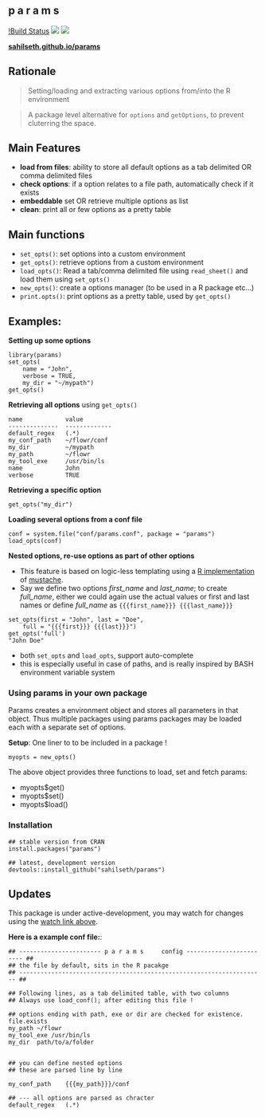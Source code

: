 
p a r a m s
------------------


<!----[![Build Status](https://travis-ci.org/sahilseth/params.svg)](https://travis-ci.org/sahilseth/params)---->
[!Build Status](https://github.com/sahilseth/params/workflows/R/badge.svg)
[![](http://www.r-pkg.org/badges/version/params)](https://cran.r-project.org/package=params)
![](http://cranlogs.r-pkg.org/badges/grand-total/params)

**[sahilseth.github.io/params](http://sahilseth.github.io/params)**

## Rationale
> Setting/loading and extracting various options from/into the R environment

> A package level alternative for `options` and `getOptions`, to prevent cluterring the space. 

## Main Features

- **load from files**: ability to store all default options as a tab delimited OR comma delimited files
- **check options**: if a option relates to a file path, automatically check if it exists
- **embeddable** set OR retrieve multiple options as list
- **clean**: print all or few options as a pretty table


## Main functions

- `set_opts()`: set options into a custom environment
- `get_opts()`: retrieve options from a custom environment
- `load_opts()`: Read a tab/comma delimited file using `read_sheet()` and load them using `set_opts()`
- `new_opts()`: create a options manager (to be used in a R package etc...)
- `print.opts()`: print options as a pretty table, used by `get_opts()`



## Examples: 

**Setting up some options**

```
library(params)
set_opts(
	name = "John",
	verbose = TRUE, 
	my_dir = "~/mypath")
get_opts()	
```

**Retrieving all options** using `get_opts()`

```
name            value        
--------------  -------------
default_regex   (.*)         
my_conf_path    ~/flowr/conf 
my_dir          ~/mypath     
my_path         ~/flowr      
my_tool_exe     /usr/bin/ls  
name            John        
verbose         TRUE  
```

**Retrieving a specific option**

`get_opts("my_dir")`


**Loading several options from a conf file**


```
conf = system.file("conf/params.conf", package = "params")
load_opts(conf)
```

**Nested options, re-use options as part of other options**

- This feature is based on logic-less templating using a [R implementation](https://github.com/edwindj/whisker) of [mustache](https://mustache.github.io).
- Say we define two options *first_name* and *last_name*; to create *full_name*, either we could again use the actual values or first and last names or define *full_name* as `{{{first_name}}} {{{last_name}}}`

```
set_opts(first = "John", last = "Doe",
	full = "{{{first}}} {{{last}}}")
get_opts('full')
"John Doe"
```

- both `set_opts` and `load_opts`, support auto-complete
- this is especially useful in case of paths, and is really inspired by BASH environment variable system


### Using params in your own package

Params creates a environment object and stores all parameters in that object. Thus multiple packages using params packages may be loaded each with a separate set of options.

**Setup**: One liner to to be included in a package !

```
myopts = new_opts()
```

The above object provides three functions to load, set and fetch params:

- myopts$get()
- myopts$set()
- myopts$load()


### Installation


```
## stable version from CRAN
install.packages("params") 

## latest, development version
devtools::install_github("sahilseth/params")
```

## Updates
This package is under active-development, 
you may watch for changes using
the [watch link above](https://help.github.com/articles/watching-repositories/).

**Here is a example conf file:**:

```
## ----------------------- p a r a m s     config ------------------------ ##
## the file by default, sits in the R pacakge
## --------------------------------------------------------------------- ##

## Following lines, as a tab delimited table, with two columns
## Always use load_conf(); after editing this file !

## options ending with path, exe or dir are checked for existence. file.exists
my_path	~/flowr
my_tool_exe	/usr/bin/ls
my_dir	path/to/a/folder


## you can define nested options
## these are parsed line by line

my_conf_path	{{{my_path}}}/conf

## --- all options are parsed as chracter
default_regex	(.*)
```



